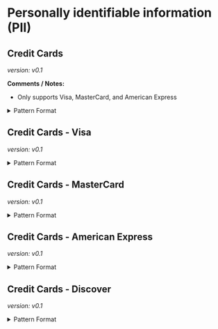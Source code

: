 <!-- WARNING: This README is generated automatically
-->
# Personally identifiable information (PII)

## Credit Cards



*version: v0.1*

**Comments / Notes:**

- Only supports Visa, MasterCard, and American Express


<details>
<summary>Pattern Format</summary>
<p>

```regex
(4[0-9]{12}(?:[0-9]{3})?|(?:5[1-5][0-9]{2}|222[1-9]|22[3-9][0-9]|2[3-6][0-9]{2}|27[01][0-9]|2720)[0-9]{12}|(34|37)[0-9]{13})
```

</p>
</details>



## Credit Cards - Visa



*version: v0.1*



<details>
<summary>Pattern Format</summary>
<p>

```regex
4[0-9]{12}(?:[0-9]{3})?
```

</p>
</details>



## Credit Cards - MasterCard



*version: v0.1*



<details>
<summary>Pattern Format</summary>
<p>

```regex
(?:5[1-5][0-9]{2}|222[1-9]|22[3-9][0-9]|2[3-6][0-9]{2}|27[01][0-9]|2720)[0-9]{12}
```

</p>
</details>



## Credit Cards - American Express



*version: v0.1*



<details>
<summary>Pattern Format</summary>
<p>

```regex
(34|37)[0-9]{13}
```

</p>
</details>



## Credit Cards - Discover



*version: v0.1*



<details>
<summary>Pattern Format</summary>
<p>

```regex
6(?:011|5[0-9]{2})[0-9]{12}
```

</p>
</details>

